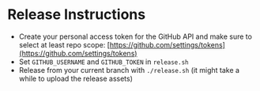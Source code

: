 # Release Instructions

* Create your personal access token for the GitHub API and make sure to select at least repo scope: [https://github.com/settings/tokens](https://github.com/settings/tokens)
* Set `GITHUB_USERNAME` and `GITHUB_TOKEN` in `release.sh`
* Release from your current branch with `./release.sh` (it might take a while to upload the release assets)